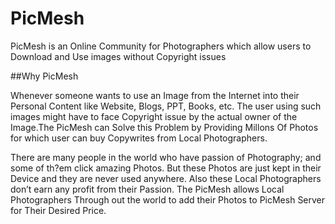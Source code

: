 # PicMesh
PicMesh is an Online Community for Photographers which allow users to Download and Use images without Copyright issues

##Why PicMesh 
                                                            
   Whenever someone wants to use an Image from the Internet into their Personal Content like Website, Blogs, PPT, Books, etc.
The user using such images might have to face Copyright issue by the actual owner of the Image.The PicMesh can Solve this Problem by 
Providing Millons Of Photos for which user can buy Copywrites from Local Photographers.
    
    
   There are many people in the world who have passion of Photography; and some of th?em click amazing Photos. But these Photos are 
just kept in their Device and they are never used anywhere. Also these Local Photographers don’t earn any profit from their Passion.
The PicMesh allows Local Photographers Through out the world to add their Photos to PicMesh Server for Their Desired Price.




